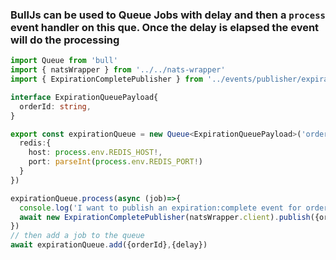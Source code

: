 ### BullJs can be used to Queue Jobs with delay and then a `process` event handler on this que. Once the delay is elapsed the event will do the processing


```typescript
import Queue from 'bull'
import { natsWrapper } from '../../nats-wrapper'
import { ExpirationCompletePublisher } from '../events/publisher/expiration-complete-publisher'

interface ExpirationQueuePayload{
  orderId: string,
}

export const expirationQueue = new Queue<ExpirationQueuePayload>('order:expiration',{
  redis:{
    host: process.env.REDIS_HOST!,
    port: parseInt(process.env.REDIS_PORT!)
  }
})

expirationQueue.process(async (job)=>{
  console.log('I want to publish an expiration:complete event for orderId', job.data.orderId)
  await new ExpirationCompletePublisher(natsWrapper.client).publish({orderId:job.data.orderId})
})
// then add a job to the queue
await expirationQueue.add({orderId},{delay})
```

